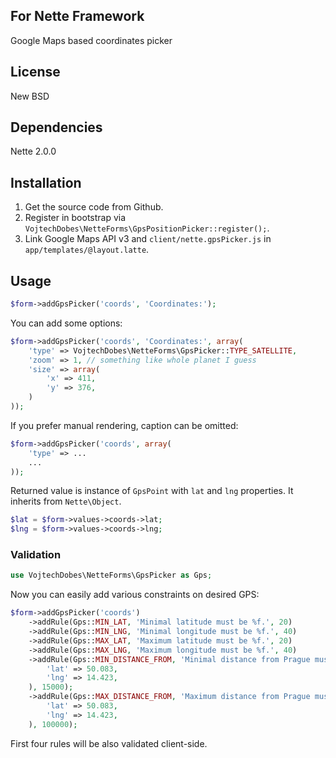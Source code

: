 ## For Nette Framework

Google Maps based coordinates picker

## License

New BSD

## Dependencies

Nette 2.0.0

## Installation

1. Get the source code from Github.
2. Register in bootstrap via `VojtechDobes\NetteForms\GpsPositionPicker::register();`.
3. Link Google Maps API v3 and `client/nette.gpsPicker.js` in `app/templates/@layout.latte`.

## Usage

```php
$form->addGpsPicker('coords', 'Coordinates:');
```

You can add some options:

```php
$form->addGpsPicker('coords', 'Coordinates:', array(
	'type' => VojtechDobes\NetteForms\GpsPicker::TYPE_SATELLITE,
	'zoom' => 1, // something like whole planet I guess
	'size' => array(
		'x' => 411,
		'y' => 376,
	)
));
```

If you prefer manual rendering, caption can be omitted:

```php
$form->addGpsPicker('coords', array(
	'type' => ...
	...
));
```

Returned value is instance of `GpsPoint` with `lat` and `lng` properties. It inherits from `Nette\Object`.

```php
$lat = $form->values->coords->lat;
$lng = $form->values->coords->lng;
```

### Validation

```php
use VojtechDobes\NetteForms\GpsPicker as Gps;
```

Now you can easily add various constraints on desired GPS:

```php
$form->addGpsPicker('coords')
	->addRule(Gps::MIN_LAT, 'Minimal latitude must be %f.', 20)
	->addRule(Gps::MIN_LNG, 'Minimal longitude must be %f.', 40)
	->addRule(Gps::MAX_LAT, 'Maximum latitude must be %f.', 20)
	->addRule(Gps::MAX_LNG, 'Maximum longitude must be %f.', 40)
	->addRule(Gps::MIN_DISTANCE_FROM, 'Minimal distance from Prague must be %i m.', array(
		'lat' => 50.083,
		'lng' => 14.423,
	), 15000);
	->addRule(Gps::MAX_DISTANCE_FROM, 'Maximum distance from Prague must be %i m.', array(
		'lat' => 50.083,
		'lng' => 14.423,
	), 100000);
```

First four rules will be also validated client-side.
